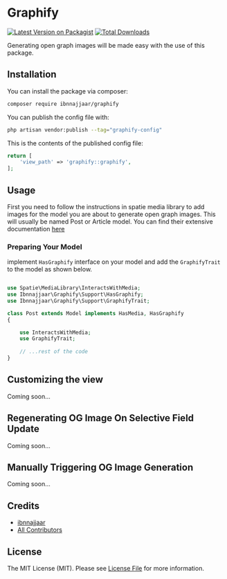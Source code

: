 # Graphify

[![Latest Version on Packagist](https://img.shields.io/packagist/v/ibnnajjaar/graphify.svg?style=flat-square)](https://packagist.org/packages/ibnnajjaar/graphify)
[![Total Downloads](https://img.shields.io/packagist/dt/ibnnajjaar/graphify.svg?style=flat-square)](https://packagist.org/packages/ibnnajjaar/graphify)

Generating open graph images will be made easy with the use of this package.

## Installation

You can install the package via composer:

```bash
composer require ibnnajjaar/graphify
```

You can publish the config file with:

```bash
php artisan vendor:publish --tag="graphify-config"
```

This is the contents of the published config file:

```php
return [
    'view_path' => 'graphify::graphify',
];
```

## Usage

First you need to follow the instructions in spatie media library to add images for the model you are about to generate open graph images. This will usually be named Post or Article model.
You can find their extensive documentation [here](https://spatie.be/docs/laravel-medialibrary/v10/installation-setup)

### Preparing Your Model
implement `HasGraphify` interface on your model and add the `GraphifyTrait` to the model as shown below.

```php

use Spatie\MediaLibrary\InteractsWithMedia;
use Ibnnajjaar\Graphify\Support\HasGraphify;
use Ibnnajjaar\Graphify\Support\GraphifyTrait;

class Post extends Model implements HasMedia, HasGraphify
{

    use InteractsWithMedia;
    use GraphifyTrait;
    
    // ...rest of the code
}

```

## Customizing the view

Coming soon...

## Regenerating OG Image On Selective Field Update
Coming soon...

## Manually Triggering OG Image Generation
Coming soon...

## Credits

- [ibnnajjaar](https://github.com/ibnnajjaar)
- [All Contributors](../../contributors)

## License

The MIT License (MIT). Please see [License File](LICENSE.md) for more information.
